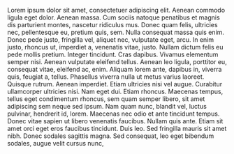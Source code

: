 Lorem ipsum dolor sit amet, consectetuer adipiscing elit. Aenean commodo ligula eget dolor.
Aenean massa. Cum sociis natoque penatibus et magnis dis parturient montes, nascetur ridiculus mus.
 Donec quam felis, ultricies nec, pellentesque eu, pretium quis, sem. Nulla consequat massa quis enim. 
 Donec pede justo, fringilla vel, aliquet nec, vulputate eget, arcu. In enim justo, rhoncus ut,
 imperdiet a, venenatis vitae, justo. Nullam dictum felis eu pede mollis pretium. Integer tincidunt. 
 Cras dapibus. Vivamus elementum semper nisi. Aenean vulputate eleifend tellus. Aenean leo ligula, 
 porttitor eu, consequat vitae, eleifend ac, enim. Aliquam lorem ante, dapibus in, viverra quis, 
 feugiat a, tellus. Phasellus viverra nulla ut metus varius laoreet. Quisque rutrum. Aenean imperdiet. 
 Etiam ultricies nisi vel augue. Curabitur ullamcorper ultricies nisi. Nam eget dui. Etiam rhoncus. 
 Maecenas tempus, tellus eget condimentum rhoncus, sem quam semper libero, sit amet adipiscing sem 
 neque sed ipsum. Nam quam nunc, blandit vel, luctus pulvinar, hendrerit id, lorem. Maecenas nec odio 
 et ante tincidunt tempus. Donec vitae sapien ut libero venenatis faucibus. Nullam quis ante. Etiam 
 sit amet orci eget eros faucibus tincidunt. Duis leo. Sed fringilla mauris sit amet nibh. Donec 
 sodales sagittis magna. Sed consequat, leo eget bibendum sodales, augue velit cursus nunc,